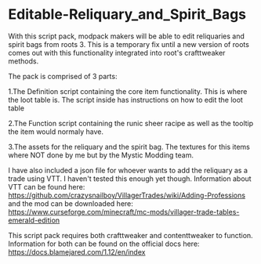 # Editable-Reliquary_and_Spirit_Bags

With this script pack, modpack makers will be able to edit reliquaries and spirit bags from roots 3. This is a temporary fix until a new version of roots comes out with this functionality integrated into root's crafttweaker methods.

The pack is comprised of 3 parts:

  1.The Definition script containing the core item functionality. This is where the loot table is. The script inside has instructions on how to edit the loot table
  
  2.The Function script containing the runic sheer racipe as well as the tooltip the item would normaly have.

  3.The assets for the reliquary and the spirit bag. The textures for this items where NOT done by me but by the Mystic Modding team.

I have also included a json file for whoever wants to add the reliquary as a trade using VTT. I haven't tested this enough yet though. Information about VTT can be found 
here: https://github.com/crazysnailboy/VillagerTrades/wiki/Adding-Professions
and the mod can be downloaded here: https://www.curseforge.com/minecraft/mc-mods/villager-trade-tables-emerald-edition

This script pack requires both crafttweaker and contenttweaker to function. Information for both can be found on the official docs here: https://docs.blamejared.com/1.12/en/index
